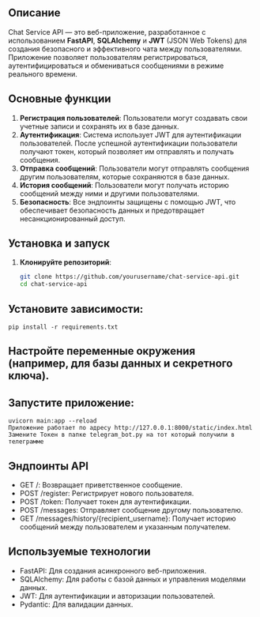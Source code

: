 ## Описание
Chat Service API — это веб-приложение, разработанное с использованием **FastAPI**, **SQLAlchemy** и **JWT** (JSON Web Tokens) для создания безопасного и эффективного чата между пользователями. Приложение позволяет пользователям регистрироваться, аутентифицироваться и обмениваться сообщениями в режиме реального времени.

## Основные функции
1. **Регистрация пользователей**: Пользователи могут создавать свои учетные записи и сохранять их в базе данных.
2. **Аутентификация**: Система использует JWT для аутентификации пользователей. После успешной аутентификации пользователи получают токен, который позволяет им отправлять и получать сообщения.
3. **Отправка сообщений**: Пользователи могут отправлять сообщения другим пользователям, которые сохраняются в базе данных.
4. **История сообщений**: Пользователи могут получать историю сообщений между ними и другими пользователями.
5. **Безопасность**: Все эндпоинты защищены с помощью JWT, что обеспечивает безопасность данных и предотвращает несанкционированный доступ.

## Установка и запуск
1. **Клонируйте репозиторий**:
   ```bash
   git clone https://github.com/yourusername/chat-service-api.git
   cd chat-service-api
## Установите зависимости:

    pip install -r requirements.txt
## Настройте переменные окружения (например, для базы данных и секретного ключа).

## Запустите приложение:
    uvicorn main:app --reload
    Приложение работает по адресу http://127.0.0.1:8000/static/index.html
    Замените Токен в папке telegram_bot.py на тот который получили в телеграмме
## Эндпоинты API
* GET /: Возвращает приветственное сообщение.
* POST /register: Регистрирует нового пользователя.
* POST /token: Получает токен для аутентификации.
* POST /messages: Отправляет сообщение другому пользователю.
* GET /messages/history/{recipient_username}: Получает историю сообщений между пользователем и указанным получателем.
## Используемые технологии
* FastAPI: Для создания асинхронного веб-приложения.
* SQLAlchemy: Для работы с базой данных и управления моделями данных.
* JWT: Для аутентификации и авторизации пользователей.
* Pydantic: Для валидации данных.
